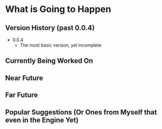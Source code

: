 # What is Going to Happen

## Version History (past 0.0.4)
* 0.0.4
  * The most basic version, yet incomplete

## Currently Being Worked On

## Near Future

## Far Future

## Popular Suggestions (Or Ones from Myself that even in the Engine Yet)

